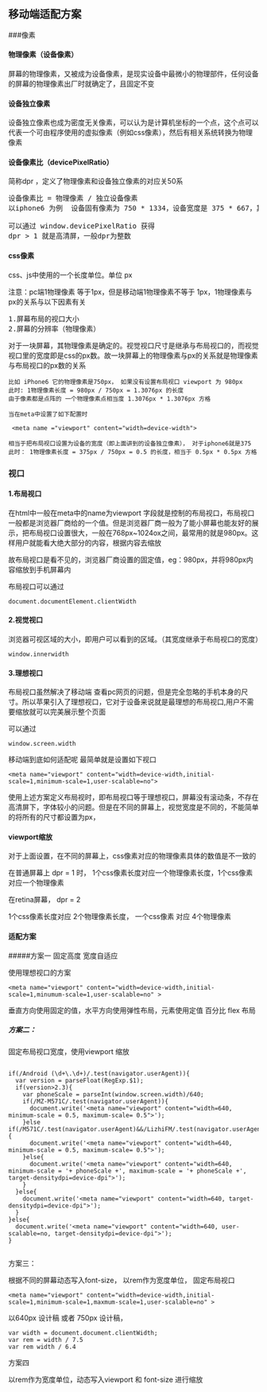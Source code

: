 ## 移动端适配方案

###像素
#### 物理像素（设备像素）
屏幕的物理像素，又被成为设备像素，是现实设备中最微小的物理部件，任何设备的屏幕的物理像素出厂时就确定了，且固定不变
#### 设备独立像素
设备独立像素也成为密度无关像素，可以认为是计算机坐标的一个点，这个点可以代表一个可由程序使用的虚拟像素（例如css像素），然后有相关系统转换为物理像素
#### 设备像素比（devicePixelRatio）
简称dpr ，定义了物理像素和设备独立像素的对应关50系
<pre>
设备像素比 = 物理像素 / 独立设备像素
以iphone6 为例  设备固有像素为 750 * 1334，设备宽度是 375 * 667，其 dpr 就是2

可以通过 window.devicePixelRatio 获得
dpr > 1 就是高清屏，一般dpr为整数
</pre>
#### css像素
css、js中使用的一个长度单位。单位 px

注意：pc端1物理像素 等于1px，但是移动端1物理像素不等于 1px，1物理像素与 px的关系与以下因素有关
<pre>
1.屏幕布局的视口大小
2.屏幕的分辨率（物理像素）
</pre>
对于一块屏幕，其物理像素是确定的。视觉视口尺寸是继承与布局视口的，而视觉视口里的宽度即是css的px数。故一块屏幕上的物理像素与px的关系就是物理像素与布局视口的px数的关系
````
比如 iPhone6 它的物理像素是750px， 如果没有设置布局视口 viewport 为 980px
此时: 1物理像素长度 = 980px / 750px = 1.3076px 的长度
由于像素都是点阵的 一个物理像素点相当度 1.3076px * 1.3076px 方格

当在meta中设置了如下配置时

 <meta name ="viewport" content="width=device-width">
 
相当于把布局视口设置为设备的宽度（即上面讲到的设备独立像素）， 对于iphone6就是375
此时： 1物理像素长度 = 375px / 750px = 0.5 的长度，相当于 0.5px * 0.5px 方格
````

### 视口
#### 1.布局视口
 在html中一般在meta中的name为viewport 字段就是控制的布局视口，布局视口一般都是浏览器厂商给的一个值。但是浏览器厂商一般为了能小屏幕也能友好的展示，把布局视口设置很大，一般在768px~1024ox之间，最常用的就是980px。这样用户就能看大绝大部分的内容，根据内容去缩放
 
 故布局视口是看不见的，浏览器厂商设置的固定值，eg：980px，并将980px内容缩放到手机屏幕内
 
 布局视口可以通过
````
document.documentElement.clientWidth
````

#### 2.视觉视口
浏览器可视区域的大小，即用户可以看到的区域。（其宽度继承于布局视口的宽度）
````
window.innerwidth
````
#### 3.理想视口
布局视口虽然解决了移动端 查看pc网页的问题，但是完全忽略的手机本身的尺寸。所以苹果引入了理想视口，它对于设备来说就是最理想的布局视口,用户不需要缩放就可以完美展示整个页面

可以通过
````
window.screen.width 
````
移动端到底如何适配呢 最简单就是设置如下视口

````
<meta name="viewport" content="width=device-width,initial-scale=1,minimum-scale=1,user-scalable=no">
````
使用上述方案定义布局视时，即布局视口等于理想视口，屏幕没有滚动条，不存在高清屏下，字体较小的问题。但是在不同的屏幕上，视觉宽度是不同的，不能简单的将所有的尺寸都设置为px，

#### viewport缩放
对于上面设置，在不同的屏幕上，css像素对应的物理像素具体的数值是不一致的

在普通屏幕上 dpr = 1 时，
1个css像素长度对应一个物理像素长度，1个css像素对应一个物理像素

在retina屏幕， dpr = 2

1个css像素长度对应 2个物理像素长度， 一个css像素 对应 4个物理像素

#### 适配方案
#####方案一
固定高度 宽度自适应

使用理想视口的方案
````
<meta name="viewport" content="width=device-width,initial-scale=1,minumum-scale=1,user-scalable=no" >
````

垂直方向使用固定的值，水平方向使用弹性布局，元素使用定值 百分比 flex 布局

##### 方案二：

固定布局视口宽度，使用viewport 缩放

````

if(/Android (\d+\.\d+)/.test(navigator.userAgent)){
  var version = parseFloat(RegExp.$1);
  if(version>2.3){
    var phoneScale = parseInt(window.screen.width)/640;
    if(/MZ-M571C/.test(navigator.userAgent)){
      document.write('<meta name="viewport" content="width=640, minimum-scale = 0.5, maximum-scale= 0.5">');
    }else if(/M571C/.test(navigator.userAgent)&&/LizhiFM/.test(navigator.userAgent)){
      document.write('<meta name="viewport" content="width=640, minimum-scale = 0.5, maximum-scale= 0.5">');
    }else{
      document.write('<meta name="viewport" content="width=640, minimum-scale = '+ phoneScale +', maximum-scale = '+ phoneScale +', target-densitydpi=device-dpi">');
    }
  }else{
    document.write('<meta name="viewport" content="width=640, target-densitydpi=device-dpi">');
  }
}else{
  document.write('<meta name="viewport" content="width=640, user-scalable=no, target-densitydpi=device-dpi">');
}
    
````

方案三：

根据不同的屏幕动态写入font-size， 以rem作为宽度单位， 固定布局视口
````
<meta name="viewport" content="width=device-width,initial-scale=1,minimum-scale=1,maxmum-scale=1,user-scalable=no" >
````

以640px 设计稿 或者 750px 设计稿，
````
var width = document.document.clientWidth;
var rem = width / 7.5
var rem width / 6.4
````

方案四 

以rem作为宽度单位，动态写入viewport 和 font-size 进行缩放

